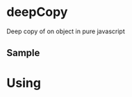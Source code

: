 # deepCopy
Deep copy of on object in pure javascript

## Sample
# Using <script> tag 

var personA = {
  name: 'John',
  age: 32
}

var personB = clone(objectA);

console.log(personB.name, personB.age);

## RequireJs

define(['./clone'], function(deepCopy){

	// Do your code ...

	var personA = { 
		name: 'John Doe', 
		age: 35
	};

	var personB = deepCopy.clone(personA);

	// Do your code ...
	
})

## CommonJS

module.import('./clone').then(function (deepCopy) {

  // Do your code ...

  var personA = {
    name: 'John Doe',
    age: '35'
  }

  var personB = deepCopy.clone(personA);

  // Do your code ...
  
}
